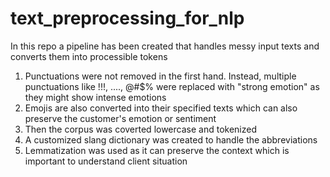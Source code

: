 # text_preprocessing_for_nlp
In this repo a pipeline has been created that handles messy input texts and converts them into processible tokens

1. Punctuations were not removed in the first hand. Instead, multiple punctuations like !!!, ...., @#$% were replaced with "strong emotion" as they might show intense emotions
2. Emojis are also converted into their specified texts which can also preserve the customer's emotion or sentiment
3. Then the corpus was coverted lowercase and tokenized
4. A customized slang dictionary was created to handle the abbreviations
5. Lemmatization was used as it can preserve the context which is important to understand client situation
